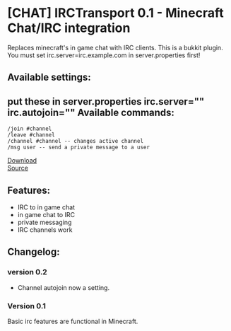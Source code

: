 [CHAT] IRCTransport 0.1 - Minecraft Chat/IRC integration
=============================================================

Replaces minecraft's in game chat with IRC clients.
This is a bukkit plugin.  
You must set irc.server=irc.example.com in server.properties first!

Available settings:
------------------
put these in server.properties
    irc.server=""
    irc.autojoin=""
Available commands:
-------------------
    /join #channel
    /leave #channel
    /channel #channel -- changes active channel
    /msg user -- send a private message to a user


[Download](https://github.com/downloads/hef/IRCTransport/IRCTransport-v0.2.jar)  
[Source](https://github.com/hef/IRCTransport)

Features:
---------
  * IRC to in game chat
  * in game chat to IRC
  * private messaging 
  * IRC channels work

Changelog:
----------
### version 0.2
  * Channel autojoin now a setting.
### Version 0.1
Basic irc features are functional in Minecraft.

